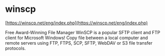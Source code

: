 # winscp

[https://winscp.net/eng/index.php](https://winscp.net/eng/index.php)

Free Award-Winning File Manager
WinSCP is a popular SFTP client and FTP client for Microsoft Windows! Copy file between a local computer and remote servers using FTP, FTPS, SCP, SFTP, WebDAV or S3 file transfer protocols.